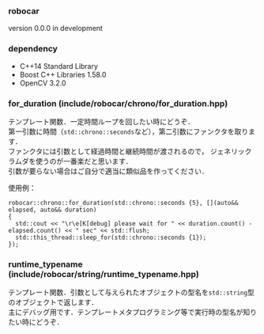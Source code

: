 ### robocar

version 0.0.0 in development


### dependency

- C++14 Standard Library
- Boost C++ Libraries 1.58.0
- OpenCV 3.2.0


### for_duration (include/robocar/chrono/for_duration.hpp)

テンプレート関数．一定時間ループを回したい時にどうぞ．<br>
第一引数に時間（`std::chrono::seconds`など），第二引数にファンクタを取ります．<br>
ファンクタには引数として経過時間と継続時間が渡されるので，
ジェネリックラムダを使うのが一番楽だと思います．<br>
引数が要らない場合はご自分で適当に類似品を作ってください．

使用例：

```
robocar::chrono::for_duration(std::chrono::seconds {5}, [](auto&& elapsed, auto&& duration)
{
  std::cout << "\r\e[K[debug] please wait for " << duration.count() - elapsed.count() << " sec" << std::flush;
  std::this_thread::sleep_for(std::chrono::seconds {1});
});
```

### runtime_typename (include/robocar/string/runtime_typename.hpp)

テンプレート関数．引数として与えられたオブジェクトの型名を`std::string`型のオブジェクトで返します．<br>
主にデバッグ用です．テンプレートメタプログラミング等で実行時の型名が知りたい時にどうぞ．<br>

